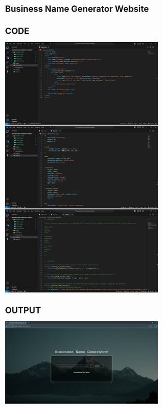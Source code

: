 # Business Name Generator Website

# CODE

![Alt text](README-IMGS/CODE.png)
![Alt text](README-IMGS/CODE-1.png)
![Alt text](README-IMGS/CODE-2.png)

# OUTPUT

![Alt text](README-IMGS/OUTPUT.png)